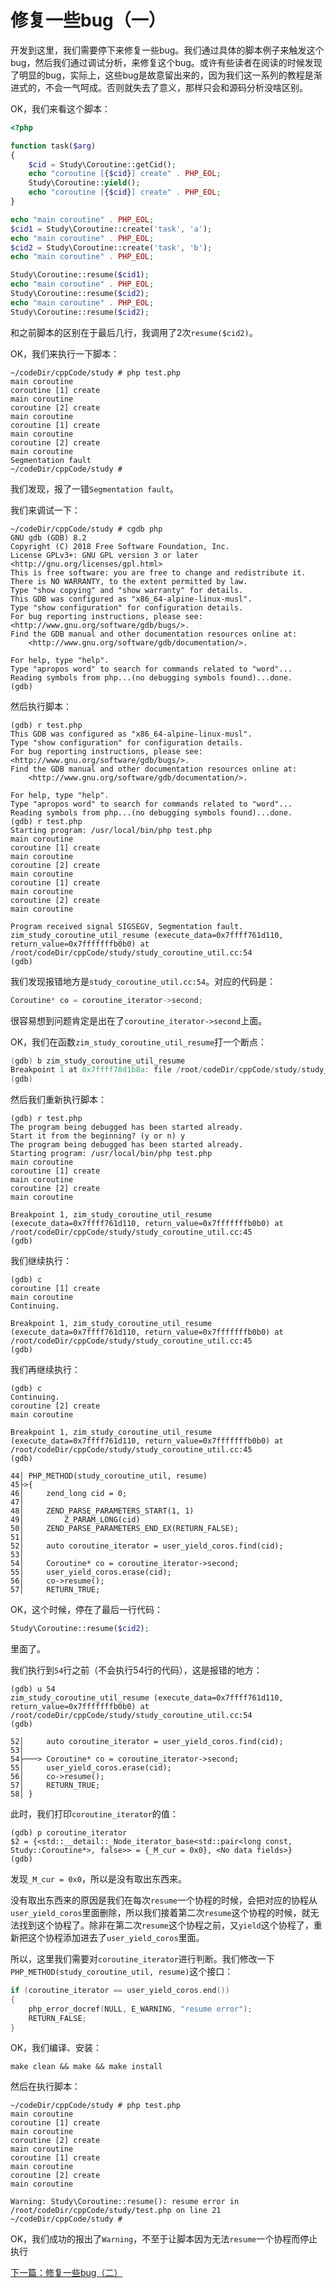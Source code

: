 # 修复一些bug（一）

开发到这里，我们需要停下来修复一些bug。我们通过具体的脚本例子来触发这个bug，然后我们通过调试分析，来修复这个bug。或许有些读者在阅读的时候发现了明显的bug，实际上，这些bug是故意留出来的，因为我们这一系列的教程是渐进式的，不会一气呵成。否则就失去了意义，那样只会和源码分析没啥区别。

OK，我们来看这个脚本：

```php
<?php

function task($arg)
{
	$cid = Study\Coroutine::getCid();
	echo "coroutine [{$cid}] create" . PHP_EOL;
	Study\Coroutine::yield();
	echo "coroutine [{$cid}] create" . PHP_EOL;
}

echo "main coroutine" . PHP_EOL;
$cid1 = Study\Coroutine::create('task', 'a');
echo "main coroutine" . PHP_EOL;
$cid2 = Study\Coroutine::create('task', 'b');
echo "main coroutine" . PHP_EOL;

Study\Coroutine::resume($cid1);
echo "main coroutine" . PHP_EOL;
Study\Coroutine::resume($cid2);
echo "main coroutine" . PHP_EOL;
Study\Coroutine::resume($cid2);
```

和之前脚本的区别在于最后几行，我调用了2次`resume($cid2)`。

OK，我们来执行一下脚本：

```shell
~/codeDir/cppCode/study # php test.php 
main coroutine
coroutine [1] create
main coroutine
coroutine [2] create
main coroutine
coroutine [1] create
main coroutine
coroutine [2] create
main coroutine
Segmentation fault
~/codeDir/cppCode/study # 
```

我们发现，报了一错`Segmentation fault`。

我们来调试一下：

```shell
~/codeDir/cppCode/study # cgdb php
GNU gdb (GDB) 8.2
Copyright (C) 2018 Free Software Foundation, Inc.
License GPLv3+: GNU GPL version 3 or later <http://gnu.org/licenses/gpl.html>
This is free software: you are free to change and redistribute it.
There is NO WARRANTY, to the extent permitted by law.
Type "show copying" and "show warranty" for details.
This GDB was configured as "x86_64-alpine-linux-musl".
Type "show configuration" for configuration details.
For bug reporting instructions, please see:
<http://www.gnu.org/software/gdb/bugs/>.
Find the GDB manual and other documentation resources online at:
    <http://www.gnu.org/software/gdb/documentation/>.

For help, type "help".
Type "apropos word" to search for commands related to "word"...
Reading symbols from php...(no debugging symbols found)...done.
(gdb) 
```

然后执行脚本：

```shell
(gdb) r test.php
This GDB was configured as "x86_64-alpine-linux-musl".
Type "show configuration" for configuration details.
For bug reporting instructions, please see:
<http://www.gnu.org/software/gdb/bugs/>.
Find the GDB manual and other documentation resources online at:
    <http://www.gnu.org/software/gdb/documentation/>.

For help, type "help".
Type "apropos word" to search for commands related to "word"...
Reading symbols from php...(no debugging symbols found)...done.
(gdb) r test.php 
Starting program: /usr/local/bin/php test.php
main coroutine
coroutine [1] create
main coroutine
coroutine [2] create
main coroutine
coroutine [1] create
main coroutine
coroutine [2] create
main coroutine

Program received signal SIGSEGV, Segmentation fault.
zim_study_coroutine_util_resume (execute_data=0x7ffff761d110, return_value=0x7fffffffb0b0) at /root/codeDir/cppCode/study/study_coroutine_util.cc:54
(gdb) 
```

我们发现报错地方是`study_coroutine_util.cc:54`。对应的代码是：

```cpp
Coroutine* co = coroutine_iterator->second;
```

很容易想到问题肯定是出在了`coroutine_iterator->second`上面。

OK，我们在函数`zim_study_coroutine_util_resume`打一个断点：

```cpp
(gdb) b zim_study_coroutine_util_resume
Breakpoint 1 at 0x7ffff78d1b8a: file /root/codeDir/cppCode/study/study_coroutine_util.cc, line 45.
(gdb) 
```

然后我们重新执行脚本：

```shell
(gdb) r test.php 
The program being debugged has been started already.
Start it from the beginning? (y or n) y
The program being debugged has been started already.
Starting program: /usr/local/bin/php test.php
main coroutine
coroutine [1] create
main coroutine
coroutine [2] create
main coroutine

Breakpoint 1, zim_study_coroutine_util_resume (execute_data=0x7ffff761d110, return_value=0x7fffffffb0b0) at /root/codeDir/cppCode/study/study_coroutine_util.cc:45
(gdb) 
```

我们继续执行：

```shell
(gdb) c
coroutine [1] create
main coroutine
Continuing.

Breakpoint 1, zim_study_coroutine_util_resume (execute_data=0x7ffff761d110, return_value=0x7fffffffb0b0) at /root/codeDir/cppCode/study/study_coroutine_util.cc:45
(gdb) 
```

我们再继续执行：

```shell
(gdb) c
Continuing.
coroutine [2] create
main coroutine

Breakpoint 1, zim_study_coroutine_util_resume (execute_data=0x7ffff761d110, return_value=0x7fffffffb0b0) at /root/codeDir/cppCode/study/study_coroutine_util.cc:45
(gdb) 
```

```shell
44│ PHP_METHOD(study_coroutine_util, resume)
45├>{
46│     zend_long cid = 0;
47│
48│     ZEND_PARSE_PARAMETERS_START(1, 1)
49│         Z_PARAM_LONG(cid)
50│     ZEND_PARSE_PARAMETERS_END_EX(RETURN_FALSE);
51│
52│     auto coroutine_iterator = user_yield_coros.find(cid);
53│
54│     Coroutine* co = coroutine_iterator->second;
55│     user_yield_coros.erase(cid);
56│     co->resume();
57│     RETURN_TRUE;
```

OK，这个时候，停在了最后一行代码：

```php
Study\Coroutine::resume($cid2);
```

里面了。

我们执行到`54`行之前（不会执行54行的代码），这是报错的地方：

```shell
(gdb) u 54
zim_study_coroutine_util_resume (execute_data=0x7ffff761d110, return_value=0x7fffffffb0b0) at /root/codeDir/cppCode/study/study_coroutine_util.cc:54
(gdb) 
```

```shell
52│     auto coroutine_iterator = user_yield_coros.find(cid);
53│
54├───> Coroutine* co = coroutine_iterator->second;
55│     user_yield_coros.erase(cid);
56│     co->resume();
57│     RETURN_TRUE;
58│ }
```

此时，我们打印`coroutine_iterator`的值：

```shell
(gdb) p coroutine_iterator
$2 = {<std::__detail::_Node_iterator_base<std::pair<long const, Study::Coroutine*>, false>> = {_M_cur = 0x0}, <No data fields>}
(gdb) 
```

发现`_M_cur = 0x0`，所以是没有取出东西来。

没有取出东西来的原因是我们在每次`resume`一个协程的时候，会把对应的协程从`user_yield_coros`里面删除，所以我们接着第二次`resume`这个协程的时候，就无法找到这个协程了。除非在第二次`resume`这个协程之前，又`yield`这个协程了，重新把这个协程添加进去了`user_yield_coros`里面。

所以，这里我们需要对`coroutine_iterator`进行判断。我们修改一下`PHP_METHOD(study_coroutine_util, resume)`这个接口：

```cpp
if (coroutine_iterator == user_yield_coros.end())
{
    php_error_docref(NULL, E_WARNING, "resume error");
    RETURN_FALSE;
}
```

OK，我们编译、安装：

```shell
make clean && make && make install
```

然后在执行脚本：

```shell
~/codeDir/cppCode/study # php test.php 
main coroutine
coroutine [1] create
main coroutine
coroutine [2] create
main coroutine
coroutine [1] create
main coroutine
coroutine [2] create
main coroutine

Warning: Study\Coroutine::resume(): resume error in /root/codeDir/cppCode/study/test.php on line 21
~/codeDir/cppCode/study # 
```

OK，我们成功的报出了`Warning`，不至于让脚本因为无法`resume`一个协程而停止执行

[下一篇：修复一些bug（二）](./《PHP扩展开发》-协程-修复一些bug（二）.md)







